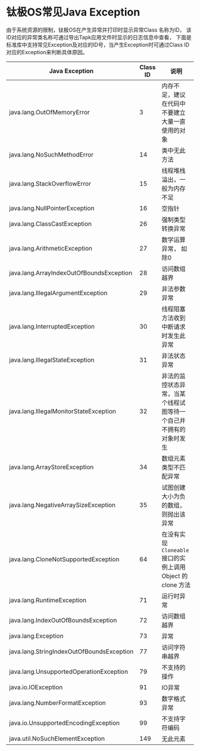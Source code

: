 # 钛极OS常见Java Exception

由于系统资源的限制，钛极OS在产生异常并打印时显示异常Class 名称为ID， 该ID对应的异常类名称可通过导出Tapk应用文件时显示的日志信息中查看， 下面是标准库中支持常见Exception及对应的ID号，当产生Exception时可通过Class ID 对应的Exception来判断具体原因。 

| Java Exception                            | Class ID | 说明                                                         |
| ----------------------------------------- | -------- | ------------------------------------------------------------ |
| java.lang.OutOfMemoryError                | 3        | 内存不足，建议在代码中不要建立大量一直使用的对象             |
| java.lang.NoSuchMethodError               | 14       | 类中无此方法                                                 |
| java.lang.StackOverflowError              | 15       | 线程堆栈溢出，一般为内存不足                                 |
| java.lang.NullPointerException            | 16       | 空指针                                                       |
| java.lang.ClassCastException              | 26       | 强制类型转换异常                                             |
| java.lang.ArithmeticException             | 27       | 数学运算异常， 如除0                                         |
| java.lang.ArrayIndexOutOfBoundsException  | 28       | 访问数组越界                                                 |
| java.lang.IllegalArgumentException        | 29       | 非法参数异常                                                 |
| java.lang.InterruptedException            | 30       | 线程阻塞方法收到中断请求时发生此异常                         |
| java.lang.IllegalStateException           | 31       | 非法状态异常                                                 |
| java.lang.IllegalMonitorStateException    | 32       | 非法的监控状态异常，当某个线程试图等待一个自己并不拥有的对象时发生 |
| java.lang.ArrayStoreException             | 34       | 数组元素类型不匹配异常                                       |
| java.lang.NegativeArraySizeException      | 35       | 试图创建大小为负的数组，则抛出该异常                         |
| java.lang.CloneNotSupportedException      | 64       | 在没有实现`Cloneable` 接口的实例上调用 Object 的 clone 方法  |
| java.lang.RuntimeException                | 71       | 运行时异常                                                   |
| java.lang.IndexOutOfBoundsException       | 72       | 访问数组越界                                                 |
| java.lang.Exception                       | 73       | 异常                                                         |
| java.lang.StringIndexOutOfBoundsException | 77       | 访问字符串越界                                               |
| java.lang.UnsupportedOperationException   | 79       | 不支持的操作                                                 |
| java.io.IOException                       | 91       | IO异常                                                       |
| java.lang.NumberFormatException           | 93       | 数字格式异常                                                 |
| java.io.UnsupportedEncodingException      | 99       | 不支持字符编码                                               |
| java.util.NoSuchElementException          | 149      | 无此元素                                                     |

